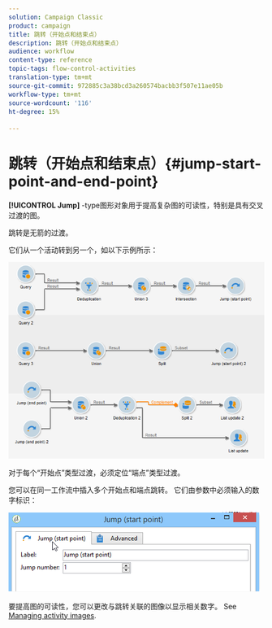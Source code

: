 ```yaml
---
solution: Campaign Classic
product: campaign
title: 跳转（开始点和结束点）
description: 跳转（开始点和结束点）
audience: workflow
content-type: reference
topic-tags: flow-control-activities
translation-type: tm+mt
source-git-commit: 972885c3a38bcd3a260574bacbb3f507e11ae05b
workflow-type: tm+mt
source-wordcount: '116'
ht-degree: 15%

---
```



# 跳转（开始点和结束点）{#jump-start-point-and-end-point}

**[!UICONTROL Jump]** -type图形对象用于提高复杂图的可读性，特别是具有交叉过渡的图。

跳转是无箭的过渡。

它们从一个活动转到另一个，如以下示例所示：

![](assets/s_user_segmentation_jump_sample.png)

对于每个“开始点”类型过渡，必须定位“端点”类型过渡。

您可以在同一工作流中插入多个开始点和端点跳转。 它们由参数中必须输入的数字标识：

![](assets/s_user_segmentation_jump_in.png)

要提高图的可读性，您可以更改与跳转关联的图像以显示相关数字。 See [Managing activity images](../../workflow/using/managing-activity-images.md).
